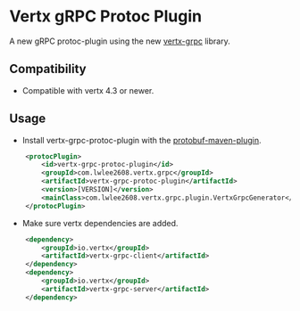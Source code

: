 # Vertx gRPC Protoc Plugin

A new gRPC protoc-plugin using the new [vertx-grpc](https://github.com/eclipse-vertx/vertx-grpc) library. 

## Compatibility
* Compatible with vertx 4.3 or newer.

## Usage
* Install vertx-grpc-protoc-plugin with the [protobuf-maven-plugin](https://www.xolstice.org/protobuf-maven-plugin/examples/protoc-plugin.html).

```xml
    <protocPlugin>
        <id>vertx-grpc-protoc-plugin</id>
        <groupId>com.lwlee2608.vertx.grpc</groupId>
        <artifactId>vertx-grpc-protoc-plugin</artifactId>
        <version>[VERSION]</version>
        <mainClass>com.lwlee2608.vertx.grpc.plugin.VertxGrpcGenerator</mainClass>
    </protocPlugin>
```

* Make sure vertx dependencies are added.

```xml
    <dependency>
        <groupId>io.vertx</groupId>
        <artifactId>vertx-grpc-client</artifactId>
    </dependency>
    <dependency>
        <groupId>io.vertx</groupId>
        <artifactId>vertx-grpc-server</artifactId>
    </dependency>
 ```